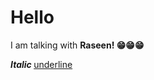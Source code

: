 <h1>Hello </h1><p>I am talking with <strong>Raseen! 😁😁😁</strong></p><p><strong><em>Italic </em></strong><u>underline</u></p>